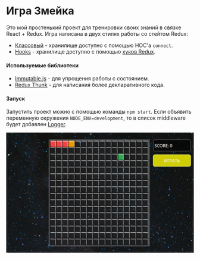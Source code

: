 # Игра Змейка
Это мой простенький проект для тренировки своих знаний в связке React + Redux.
Игра написана в двух стилях работы со стейтом Redux:
- [Классовый](https://github.com/skibitskiy/snake-react-redux/tree/master) - хранилище доступно с помощью HOC'а `connect`.
- [Hooks](https://github.com/skibitskiy/snake-react-redux/tree/redux-hooks) - хранилище доступно с помощью [хуков Redux](https://react-redux.js.org/api/hooks).
#### Используемые библиотеки
- [Immutable.js](https://immutable-js.github.io/immutable-js/) - для упрощения работы с состоянием.
- [Redux Thunk](https://github.com/reduxjs/redux-thunk) - для написания более декларативного кода.
#### Запуск
Запустить проект можно с помощью команды `npm start`. Если объявить переменную окружения `NODE_ENV=development`, то в список middleware будет добавлен [Logger](https://github.com/LogRocket/redux-logger).

![game](https://raw.githubusercontent.com/skibitskiy/snake-react-redux/skibitskiy-patch-1/Screenshot_1.jpg)